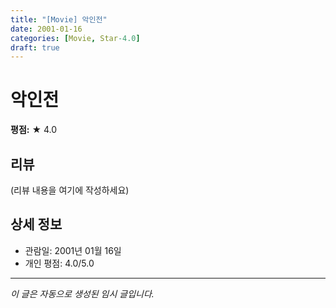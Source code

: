 ```yaml
---
title: "[Movie] 악인전"
date: 2001-01-16
categories: [Movie, Star-4.0]
draft: true
---
```


# 악인전

**평점:** ★ 4.0

## 리뷰

(리뷰 내용을 여기에 작성하세요)

## 상세 정보

- 관람일: 2001년 01월 16일
- 개인 평점: 4.0/5.0

---

*이 글은 자동으로 생성된 임시 글입니다.*
